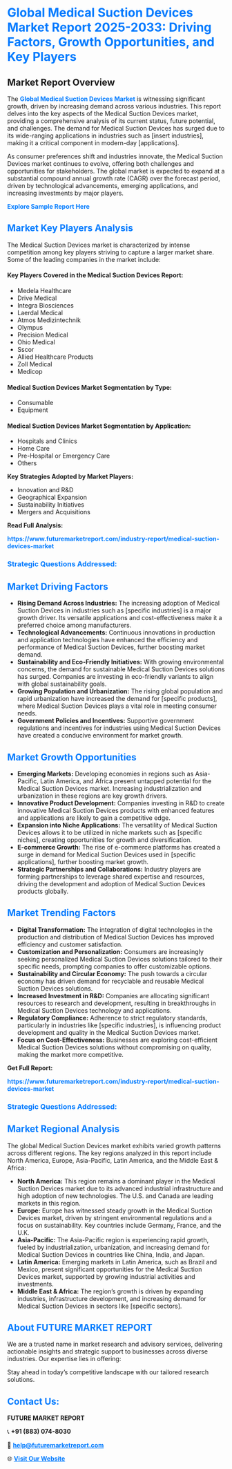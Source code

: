 <h1 style="color: #007BFF;">Global Medical Suction Devices Market Report 2025-2033: Driving Factors, Growth Opportunities, and Key Players</h1>

<section id="overview">
<h2>Market Report Overview</h2>
<p>The <a href="https://www.futuremarketreport.com/industry-report/medical-suction-devices-market" style="color: #007BFF; text-decoration: none;"><strong>Global Medical Suction Devices Market</strong></a> is witnessing significant growth, driven by increasing demand across various industries. This report delves into the key aspects of the Medical Suction Devices market, providing a comprehensive analysis of its current status, future potential, and challenges. The demand for Medical Suction Devices has surged due to its wide-ranging applications in industries such as [insert industries], making it a critical component in modern-day [applications].</p>
<p>As consumer preferences shift and industries innovate, the Medical Suction Devices market continues to evolve, offering both challenges and opportunities for stakeholders. The global market is expected to expand at a substantial compound annual growth rate (CAGR) over the forecast period, driven by technological advancements, emerging applications, and increasing investments by major players.</p>
</section>

<section id="overview">
<p><a href="https://www.futuremarketreport.com/request-sample/reportId=28791" style="color: #007BFF; text-decoration: none;"><strong>Explore Sample Report Here</strong></a></p>
</section>

<section id="key-players">
<h2 style="color: #007BFF;">Market Key Players Analysis</h2>
<p>The Medical Suction Devices market is characterized by intense competition among key players striving to capture a larger market share. Some of the leading companies in the market include:</p>
<h4>Key Players Covered in the Medical Suction Devices Report:</h4>
<ul><li>Medela Healthcare</li><li>Drive Medical</li><li>Integra Biosciences</li><li>Laerdal Medical</li><li>Atmos Medizintechnik</li><li>Olympus</li><li>Precision Medical</li><li>Ohio Medical</li><li>Sscor</li><li>Allied Healthcare Products</li><li>Zoll Medical</li><li>Medicop</li></ul>
<h4>Medical Suction Devices Market Segmentation by Type:</h4>
<ul><li>Consumable</li><li>Equipment</li></ul>

<h4>Medical Suction Devices Market Segmentation by Application:</h4>
<ul><li>Hospitals and Clinics</li><li>Home Care</li><li>Pre-Hospital or Emergency Care</li><li>Others</li></ul>
<p><strong>Key Strategies Adopted by Market Players:</strong></p>
<ul>
<li>Innovation and R&D</li>
<li>Geographical Expansion</li>
<li>Sustainability Initiatives</li>
<li>Mergers and Acquisitions</li>
</ul>
</section>

<section>
<p><strong>Read Full Analysis: </strong></p><a href="https://www.futuremarketreport.com/industry-report/medical-suction-devices-market" style="color: #007BFF; text-decoration: none;"><strong>https://www.futuremarketreport.com/industry-report/medical-suction-devices-market</strong></a>
<h3 style="color: #007BFF;">Strategic Questions Addressed:</h3>
</section>

<section id="driving-factors">
<h2 style="color: #007BFF;">Market Driving Factors</h2>
<ul>
<li><strong>Rising Demand Across Industries:</strong> The increasing adoption of Medical Suction Devices in industries such as [specific industries] is a major growth driver. Its versatile applications and cost-effectiveness make it a preferred choice among manufacturers.</li>
<li><strong>Technological Advancements:</strong> Continuous innovations in production and application technologies have enhanced the efficiency and performance of Medical Suction Devices, further boosting market demand.</li>
<li><strong>Sustainability and Eco-Friendly Initiatives:</strong> With growing environmental concerns, the demand for sustainable Medical Suction Devices solutions has surged. Companies are investing in eco-friendly variants to align with global sustainability goals.</li>
<li><strong>Growing Population and Urbanization:</strong> The rising global population and rapid urbanization have increased the demand for [specific products], where Medical Suction Devices plays a vital role in meeting consumer needs.</li>
<li><strong>Government Policies and Incentives:</strong> Supportive government regulations and incentives for industries using Medical Suction Devices have created a conducive environment for market growth.</li>
</ul>
</section>

<section id="growth-opportunities">
<h2 style="color: #007BFF;">Market Growth Opportunities</h2>
<ul>
<li><strong>Emerging Markets:</strong> Developing economies in regions such as Asia-Pacific, Latin America, and Africa present untapped potential for the Medical Suction Devices market. Increasing industrialization and urbanization in these regions are key growth drivers.</li>
<li><strong>Innovative Product Development:</strong> Companies investing in R&D to create innovative Medical Suction Devices products with enhanced features and applications are likely to gain a competitive edge.</li>
<li><strong>Expansion into Niche Applications:</strong> The versatility of Medical Suction Devices allows it to be utilized in niche markets such as [specific niches], creating opportunities for growth and diversification.</li>
<li><strong>E-commerce Growth:</strong> The rise of e-commerce platforms has created a surge in demand for Medical Suction Devices used in [specific applications], further boosting market growth.</li>
<li><strong>Strategic Partnerships and Collaborations:</strong> Industry players are forming partnerships to leverage shared expertise and resources, driving the development and adoption of Medical Suction Devices products globally.</li>
</ul>
</section>

<section id="trending-factors">
<h2 style="color: #007BFF;">Market Trending Factors</h2>
<ul>
<li><strong>Digital Transformation:</strong> The integration of digital technologies in the production and distribution of Medical Suction Devices has improved efficiency and customer satisfaction.</li>
<li><strong>Customization and Personalization:</strong> Consumers are increasingly seeking personalized Medical Suction Devices solutions tailored to their specific needs, prompting companies to offer customizable options.</li>
<li><strong>Sustainability and Circular Economy:</strong> The push towards a circular economy has driven demand for recyclable and reusable Medical Suction Devices solutions.</li>
<li><strong>Increased Investment in R&D:</strong> Companies are allocating significant resources to research and development, resulting in breakthroughs in Medical Suction Devices technology and applications.</li>
<li><strong>Regulatory Compliance:</strong> Adherence to strict regulatory standards, particularly in industries like [specific industries], is influencing product development and quality in the Medical Suction Devices market.</li>
<li><strong>Focus on Cost-Effectiveness:</strong> Businesses are exploring cost-efficient Medical Suction Devices solutions without compromising on quality, making the market more competitive.</li>
</ul>
</section>

<section>
<p><strong>Get Full Report: </strong></p><a href="https://www.futuremarketreport.com/industry-report/medical-suction-devices-market" style="color: #007BFF; text-decoration: none;"><strong>https://www.futuremarketreport.com/industry-report/medical-suction-devices-market</strong></a>
<h3 style="color: #007BFF;">Strategic Questions Addressed:</h3>
</section>


<section id="regional-analysis">
<h2 style="color: #007BFF;">Market Regional Analysis</h2>
<p>The global Medical Suction Devices market exhibits varied growth patterns across different regions. The key regions analyzed in this report include North America, Europe, Asia-Pacific, Latin America, and the Middle East & Africa:</p>
<ul>
<li><strong>North America:</strong> This region remains a dominant player in the Medical Suction Devices market due to its advanced industrial infrastructure and high adoption of new technologies. The U.S. and Canada are leading markets in this region.</li>
<li><strong>Europe:</strong> Europe has witnessed steady growth in the Medical Suction Devices market, driven by stringent environmental regulations and a focus on sustainability. Key countries include Germany, France, and the U.K.</li>
<li><strong>Asia-Pacific:</strong> The Asia-Pacific region is experiencing rapid growth, fueled by industrialization, urbanization, and increasing demand for Medical Suction Devices in countries like China, India, and Japan.</li>
<li><strong>Latin America:</strong> Emerging markets in Latin America, such as Brazil and Mexico, present significant opportunities for the Medical Suction Devices market, supported by growing industrial activities and investments.</li>
<li><strong>Middle East & Africa:</strong> The region’s growth is driven by expanding industries, infrastructure development, and increasing demand for Medical Suction Devices in sectors like [specific sectors].</li>
</ul>
</section>

<footer>
<h2 style="color: #007BFF;">About FUTURE MARKET REPORT</h2>
<p>We are a trusted name in market research and advisory services, delivering actionable insights and strategic support to businesses across diverse industries. Our expertise lies in offering:</p>

<p>Stay ahead in today’s competitive landscape with our tailored research solutions.</p>

<h2 style="color: #007BFF;">Contact Us:</h2>
<p><strong>FUTURE MARKET REPORT</strong></p>
<p>📞 <strong>+91 (883) 074-8030</strong></p>
<p>📧 <strong><a href="mailto:help@futuremarketreport.com" style="color: #007BFF;">help@futuremarketreport.com</a></strong></p>
<p>🌐 <strong><a href="https://www.futuremarketreport.com/" style="color: #007BFF;">Visit Our Website</a></strong></p>
</footer>